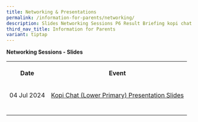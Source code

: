 ```yaml
---
title: Networking & Presentations
permalink: /information-for-parents/networking/
description: Slides Networking Sessions P6 Result Briefing kopi chat
third_nav_title: Information for Parents
variant: tiptap
---
```

<p><strong>Networking Sessions - Slides</strong>
</p>
<table style="minWidth: 50px">
<colgroup>
<col>
<col>
</colgroup>
<tbody>
<tr>
<th rowspan="1" colspan="1">
<p>Date</p>
</th>
<th rowspan="1" colspan="1">
<p>Event</p>
</th>
</tr>
<tr>
<td rowspan="1" colspan="1">
<p>04 Jul 2024</p>
</td>
<td rowspan="1" colspan="1">
<p><a href="/files/Comms_Networking/Kopi_Chat_Lower_Pri_4_July_2024___web.pdf" rel="noopener noreferrer nofollow" target="_blank">Kopi Chat (Lower Primary) Presentation Slides</a>
</p>
</td>
</tr>
<tr>
<td rowspan="1" colspan="1">
<p></p>
</td>
<td rowspan="1" colspan="1">
<p></p>
</td>
</tr>
</tbody>
</table>
<p></p>